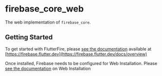 # firebase_core_web

The web implementation of `firebase_core`.

## Getting Started

To get started with FlutterFire, please [see the documentation](https://firebase.flutter.dev/docs/overview)
available at [https://firebase.flutter.dev](https://firebase.flutter.dev/docs/overview)

Once installed, Firebase needs to be configured for Web Installation.  Please [see the documentation](https://firebase.flutter.dev/docs/installation/web) on Web Installation
